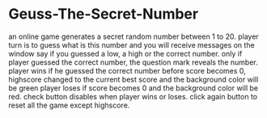 # Geuss-The-Secret-Number
an online game generates a secret random number between 1 to 20.
player turn is to guess what is this number and you will receive messages on the window say if you guessed a low, a high or the correct number.
only if player guessed the correct number, the question mark reveals the number.
player wins if he guessed the correct number before score becomes 0, highscore changed to the current best score and the background color will be green 
player loses if score becomes 0 and the background color will be red.
check button disables when player wins or loses.
click again button to reset all the game except highscore.
